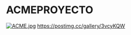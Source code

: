 # ACMEPROYECTO

[![ACME.jpg](https://i.postimg.cc/Zqs1RCcD/ACME.jpg)](https://postimg.cc/4Kt824jz)
https://postimg.cc/gallery/3vcyKQW
